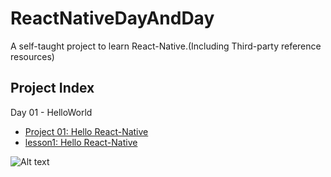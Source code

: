 # ReactNativeDayAndDay
A self-taught project to learn React-Native.(Including Third-party reference resources)

## Project Index ##

Day 01 - HelloWorld
      
+ [Project 01: Hello React-Native](https://github.com/edagarli/ReactNativeDayAndDay/tree/master/HelloWorld)
+ [lesson1: Hello React-Native](http://vczero.github.io/react_native/第1篇hello-react-native.html)

![Alt text](https://raw.githubusercontent.com/edagarli/ReactNativeDayAndDay/master/HelloWorld/HelloReactNative.png)    
